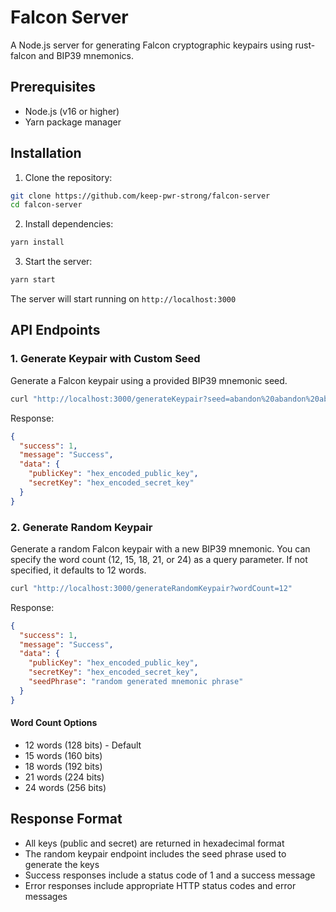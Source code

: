 # Falcon Server

A Node.js server for generating Falcon cryptographic keypairs using rust-falcon and BIP39 mnemonics.

## Prerequisites

- Node.js (v16 or higher)
- Yarn package manager

## Installation

1. Clone the repository:
```bash
git clone https://github.com/keep-pwr-strong/falcon-server
cd falcon-server
```

2. Install dependencies:
```bash
yarn install
```

3. Start the server:
```bash
yarn start
```

The server will start running on `http://localhost:3000`

## API Endpoints

### 1. Generate Keypair with Custom Seed
Generate a Falcon keypair using a provided BIP39 mnemonic seed.

```bash
curl "http://localhost:3000/generateKeypair?seed=abandon%20abandon%20abandon%20abandon%20abandon%20abandon%20abandon%20abandon%20abandon%20abandon%20abandon%20about"
```

Response:
```json
{
  "success": 1,
  "message": "Success",
  "data": {
    "publicKey": "hex_encoded_public_key",
    "secretKey": "hex_encoded_secret_key"
  }
}
```

### 2. Generate Random Keypair
Generate a random Falcon keypair with a new BIP39 mnemonic. You can specify the word count (12, 15, 18, 21, or 24) as a query parameter. If not specified, it defaults to 12 words.

```bash
curl "http://localhost:3000/generateRandomKeypair?wordCount=12"
```

Response:
```json
{
  "success": 1,
  "message": "Success",
  "data": {
    "publicKey": "hex_encoded_public_key",
    "secretKey": "hex_encoded_secret_key",
    "seedPhrase": "random generated mnemonic phrase"
  }
}
```

#### Word Count Options

- 12 words (128 bits) - Default
- 15 words (160 bits)
- 18 words (192 bits)
- 21 words (224 bits)
- 24 words (256 bits)

## Response Format

- All keys (public and secret) are returned in hexadecimal format
- The random keypair endpoint includes the seed phrase used to generate the keys
- Success responses include a status code of 1 and a success message
- Error responses include appropriate HTTP status codes and error messages
